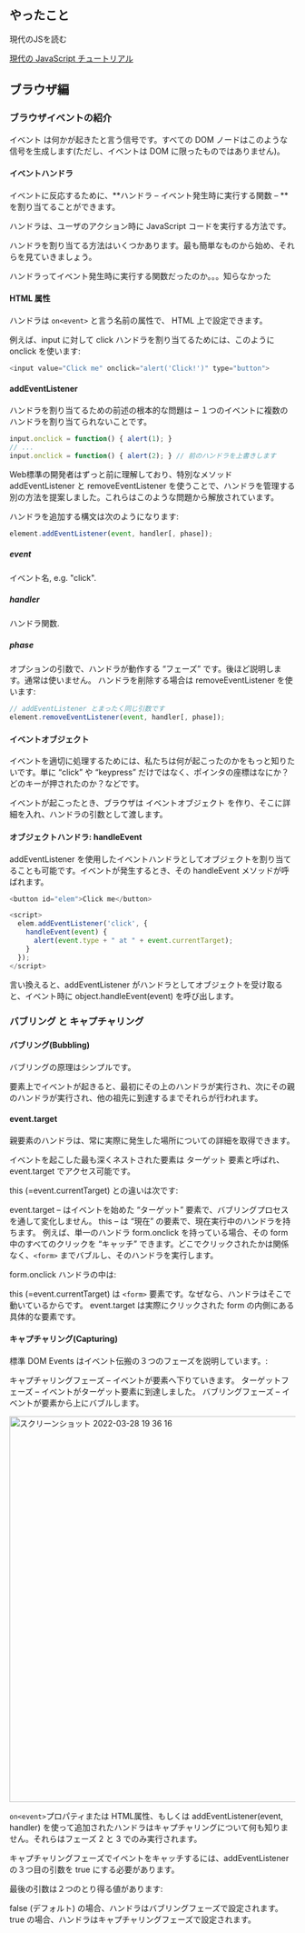 ## やったこと
現代のJSを読む  

[現代の JavaScript チュートリアル](https://ja.javascript.info/)  


## ブラウザ編

### ブラウザイベントの紹介
イベント は何かが起きたと言う信号です。すべての DOM ノードはこのような信号を生成します(ただし、イベントは DOM に限ったものではありません)。  

#### イベントハンドラ
イベントに反応するために、**ハンドラ – イベント発生時に実行する関数 – **を割り当てることができます。

ハンドラは、ユーザのアクション時に JavaScript コードを実行する方法です。

ハンドラを割り当てる方法はいくつかあります。最も簡単なものから始め、それらを見ていきましょう。

ハンドラってイベント発生時に実行する関数だったのか。。。知らなかった


#### HTML 属性
ハンドラは `on<event>` と言う名前の属性で、 HTML 上で設定できます。

例えば、input に対して click ハンドラを割り当てるためには、このように onclick を使います:

```js
<input value="Click me" onclick="alert('Click!')" type="button">
```

#### addEventListener
ハンドラを割り当てるための前述の根本的な問題は – １つのイベントに複数のハンドラを割り当てられないことです。  

```js
input.onclick = function() { alert(1); }
// ...
input.onclick = function() { alert(2); } // 前のハンドラを上書きします
```

Web標準の開発者はずっと前に理解しており、特別なメソッド addEventListener と removeEventListener を使うことで、ハンドラを管理する別の方法を提案しました。これらはこのような問題から解放されています。

ハンドラを追加する構文は次のようになります:  

```js
element.addEventListener(event, handler[, phase]);
```

##### event
イベント名, e.g. "click".

##### handler
ハンドラ関数.

##### phase
オプションの引数で、ハンドラが動作する “フェーズ” です。後ほど説明します。通常は使いません。
ハンドラを削除する場合は removeEventListener を使います:

```js
// addEventListener とまったく同じ引数です
element.removeEventListener(event, handler[, phase]);
```

#### イベントオブジェクト
イベントを適切に処理するためには、私たちは何が起こったのかをもっと知りたいです。単に “click” や “keypress” だけではなく、ポインタの座標はなにか？どのキーが押されたのか？などです。

イベントが起こったとき、ブラウザは イベントオブジェクト を作り、そこに詳細を入れ、ハンドラの引数として渡します。  

#### オブジェクトハンドラ: handleEvent
addEventListener を使用したイベントハンドラとしてオブジェクトを割り当てることも可能です。イベントが発生するとき、その handleEvent メソッドが呼ばれます。  

```js
<button id="elem">Click me</button>

<script>
  elem.addEventListener('click', {
    handleEvent(event) {
      alert(event.type + " at " + event.currentTarget);
    }
  });
</script>
```

言い換えると、addEventListener がハンドラとしてオブジェクトを受け取ると、イベント時に object.handleEvent(event) を呼び出します。  

### バブリング と キャプチャリング
#### バブリング(Bubbling)
バブリングの原理はシンプルです。

要素上でイベントが起きると、最初にその上のハンドラが実行され、次にその親のハンドラが実行され、他の祖先に到達するまでそれらが行われます。  

#### event.target
親要素のハンドラは、常に実際に発生した場所についての詳細を取得できます。

イベントを起こした最も深くネストされた要素は ターゲット 要素と呼ばれ、 event.target でアクセス可能です。

this (=event.currentTarget) との違いは次です:

event.target – はイベントを始めた “ターゲット” 要素で、バブリングプロセスを通して変化しません。
this – は “現在” の要素で、現在実行中のハンドラを持ちます。
例えば、単一のハンドラ form.onclick を持っている場合、その form 中のすべてのクリックを “キャッチ” できます。どこでクリックされたかは関係なく、`<form>` までバブルし、そのハンドラを実行します。

form.onclick ハンドラの中は:

this (=event.currentTarget) は `<form>` 要素です。なぜなら、ハンドラはそこで動いているからです。
event.target は実際にクリックされた form の内側にある具体的な要素です。


#### キャプチャリング(Capturing)
標準 DOM Events はイベント伝搬の３つのフェーズを説明しています。:

キャプチャリングフェーズ – イベントが要素へ下りていきます。
ターゲットフェーズ – イベントがターゲット要素に到達しました。
バブリングフェーズ – イベントが要素から上にバブルします。

<img width="679" alt="スクリーンショット 2022-03-28 19 36 16" src="https://user-images.githubusercontent.com/78260526/160380589-7bafd3d9-43ec-476a-95e0-1a0bbcc4b6f5.png">

`on<event>`プロパティまたは HTML属性、もしくは addEventListener(event, handler) を使って追加されたハンドラはキャプチャリングについて何も知りません。それらはフェーズ 2 と 3 でのみ実行されます。

キャプチャリングフェーズでイベントをキャッチするには、addEventListener の３つ目の引数を true にする必要があります。

最後の引数は２つのとり得る値があります:

false (デフォルト) の場合、ハンドラはバブリングフェーズで設定されます。
true の場合、ハンドラはキャプチャリングフェーズで設定されます。











